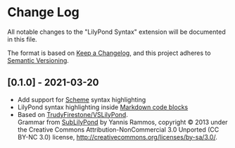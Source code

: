 # Change Log

All notable changes to the "LilyPond Syntax" extension will be documented in this file.

The format is based on [Keep a Changelog](https://keepachangelog.com/en/1.0.0/),
and this project adheres to [Semantic Versioning](https://semver.org/spec/v2.0.0.html).

## [0.1.0] - 2021-03-20

* Add support for [Scheme](https://lilypond.org/doc/stable/Documentation/extending/scheme-tutorial) syntax highlighting
* LilyPond syntax highlighting inside [Markdown code blocks](https://docs.github.com/en/github/writing-on-github/creating-and-highlighting-code-blocks#syntax-highlighting)
* Based on [TrudyFirestone/VSLilyPond](https://github.com/TrudyFirestone/VSLilyPond). \
    Grammar from [SubLilyPond](https://github.com/yrammos/SubLilyPond) by Yannis Rammos, copyright © 2013 under the Creative Commons Attribution-NonCommercial 3.0 Unported (CC BY-NC 3.0) license, <http://creativecommons.org/licenses/by-sa/3.0/>.
